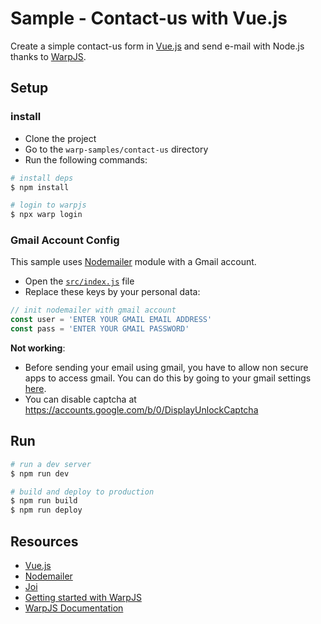 # Sample - Contact-us with Vue.js

Create a simple contact-us form in [Vue.js](https://vuejs.org/) and send e-mail with Node.js thanks to [WarpJS](https://warpjs.com).

## Setup

### install

- Clone the project
- Go to the `warp-samples/contact-us` directory
- Run the following commands:

```bash
# install deps
$ npm install

# login to warpjs
$ npx warp login
```

### Gmail Account Config

This sample uses [Nodemailer](https://www.npmjs.com/package/nodemailer) module with a Gmail account.

- Open the [`src/index.js`](src/index.js) file
- Replace these keys by your personal data:

```js
// init nodemailer with gmail account
const user = 'ENTER YOUR GMAIL EMAIL ADDRESS'
const pass = 'ENTER YOUR GMAIL PASSWORD'
```

**Not working**:

- Before sending your email using gmail, you have to allow non secure apps to access gmail.
  You can do this by going to your gmail settings [here](https://myaccount.google.com/lesssecureapps).
- You can disable captcha at https://accounts.google.com/b/0/DisplayUnlockCaptcha

## Run

```bash
# run a dev server
$ npm run dev

# build and deploy to production
$ npm run build
$ npm run deploy
```

## Resources

- [Vue.js](https://vuejs.org/)
- [Nodemailer](https://www.npmjs.com/package/nodemailer)
- [Joi](https://www.npmjs.com/package/@hapi/joi)
- [Getting started with WarpJS](https://warpjs.dev/docs/getting-started)
- [WarpJS Documentation](https://warpjs.dev/)
